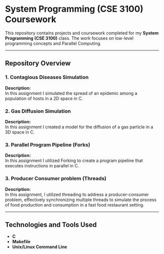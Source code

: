 # **System Programming (CSE 3100) Coursework**  

This repository contains projects and coursework completed for my **System Programming (CSE 3100)** class. The work focuses on low-level programming concepts and Parallel Computing.

---

## **Repository Overview**

### **1. Contagious Diseases Simulation**  
**Description:**  
In this assignment I simulated the spread of an epidemic among a population of hosts in a 2D space in C.

### **2. Gas Diffusion Simulation**  
**Description:**  
In this assignment I created a model for the diffusion of a gas particle in a 3D space in C.

### **3. Parallel Program Pipeline (Forks)**  
**Description:**  
In this assignment I utilized Forking to create a program pipeline that executes instructions in parallel in C.

### **3. Producer Consumer problem (Threads)**  
**Description:**  
In this assignment, I utilized threading to address a producer-consumer problem, effectively synchronizing multiple threads to simulate the process of food production and consumption in a fast food restaurant setting.

---
## **Technologies and Tools Used**
- **C**
- **Makefile**
- **Unix/Linux Command Line**
